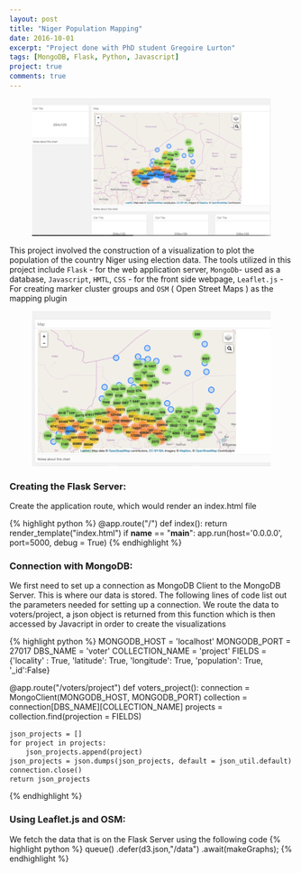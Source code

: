 ```yaml
---
layout: post
title: "Niger Population Mapping"
date: 2016-10-01
excerpt: "Project done with PhD student Gregoire Lurton"
tags: [MongoDB, Flask, Python, Javascript]
project: true
comments: true
---
```






<figure>
	<img src="/assets/img/pop1.png">
	
</figure>

This project involved the construction of a visualization to plot the population of the country Niger using election data. The tools utilized in this project include `Flask` - for the web application server, `MongoDb`- used as a database, `Javascript`, `HMTL`, `CSS` - for the front side webpage, `Leaflet.js` - For creating marker cluster groups and `OSM` ( Open Street Maps ) as the mapping plugin

<figure>
	<img src="/assets/img/pop2.png">
	
</figure>



### Creating the Flask Server: 
Create the application route, which would render an index.html file

{% highlight python %}
@app.route("/")
def index():
	return render_template("index.html")
if __name__ == "__main__":
	app.run(host='0.0.0.0', port=5000, debug = True)
{% endhighlight %}

### Connection with MongoDB:

We first need to set up a connection as MongoDB Client to the MongoDB Server. This is where our data is stored. The following lines of code list out the parameters needed for setting up a connection. We route the data to voters/project, a json object is returned from this function which is then accessed by Javacript in order to create the visualizations

{% highlight python %}
MONGODB_HOST = 'localhost'
MONGODB_PORT = 27017
DBS_NAME = 'voter'
COLLECTION_NAME = 'project'
FIELDS = {'locality' : True, 'latitude': True, 'longitude': True, 'population': True, '_id':False}

@app.route("/voters/project")
def voters_project():
	connection = MongoClient(MONGODB_HOST, MONGODB_PORT)
	collection = connection[DBS_NAME][COLLECTION_NAME]
	projects = collection.find(projection = FIELDS)

	json_projects = []
	for project in projects:
		json_projects.append(project)
	json_projects = json.dumps(json_projects, default = json_util.default)
	connection.close()
	return json_projects
{% endhighlight %}

### Using Leaflet.js and OSM:

We fetch the data that is on the Flask Server using the following code 
{% highlight python %}
queue()
	.defer(d3.json,"/data")
	.await(makeGraphs);
{% endhighlight %}

